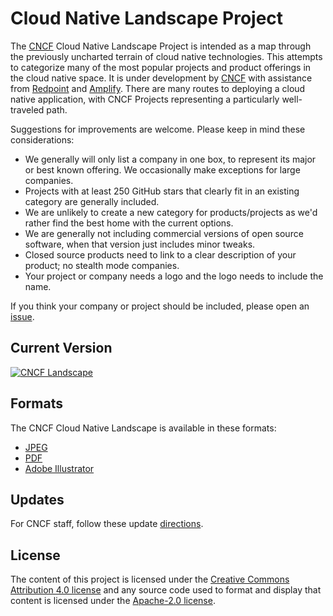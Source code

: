 # Cloud Native Landscape Project

The [CNCF](https://www.cncf.io) Cloud Native Landscape
Project is intended as a map through the previously uncharted terrain of cloud native technologies. This attempts to categorize many of the most popular projects and product offerings in the cloud native space. It is under development by [CNCF](https://www.cncf.io) with assistance from [Redpoint](https://www.redpoint.com/) and [Amplify](http://www.amplifypartners.com). There are many routes to deploying a cloud native application, with CNCF Projects representing a particularly well-traveled path.

Suggestions for improvements are welcome. Please keep in mind these considerations:

* We generally will only list a company in one box, to represent its major or best known offering. We occasionally make exceptions for large companies.
* Projects with at least 250 GitHub stars that clearly fit in an existing category are generally included.
* We are unlikely to create a new category for products/projects as we'd rather find the best home with the current options.
* We are generally not including commercial versions of open source software, when that version just includes minor tweaks.
* Closed source products need to link to a clear description of your product; no stealth mode companies.
* Your project or company needs a logo and the logo needs to include the name.

If you think your company or project should be included, please open an
[issue](https://github.com/cncf/landscape/issues/new).

## Current Version

[![CNCF Landscape](landscape/CloudNativeLandscape_latest.jpg)](https://raw.githubusercontent.com/cncf/landscape/master/landscape/CloudNativeLandscape_latest.jpg)

## Formats

The CNCF Cloud Native Landscape is available in these formats:

* [JPEG](landscape/CloudNativeLandscape_latest.jpg)
* [PDF](landscape/CloudNativeLandscape_latest.pdf)
* [Adobe Illustrator](landscape/CloudNativeLandscape_latest.ai)

## Updates

For CNCF staff, follow these update [directions](./UPDATE.md).

## License

The content of this project is licensed under the
[Creative Commons Attribution 4.0 license](https://creativecommons.org/licenses/by/4.0/)
and any source code used to format and display that content is licensed under
the [Apache-2.0 license](LICENSE).
